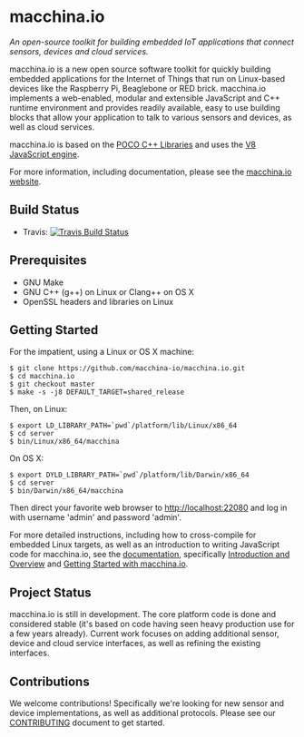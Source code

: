 macchina.io
===========

*An open-source toolkit for building embedded IoT applications that connect sensors, devices and cloud services.*
						
macchina.io is a new open source software toolkit for quickly building
embedded applications for the Internet of Things that run on Linux-based
devices like the Raspberry Pi, Beaglebone or RED brick. macchina.io
implements a web-enabled, modular and extensible JavaScript and C++
runtime environment and provides readily available, easy to use building
blocks that allow your application to talk to various sensors and
devices, as well as cloud services.

macchina.io is based on the [POCO C++ Libraries](http://pocoproject.org) and
uses the [V8 JavaScript engine](https://code.google.com/p/v8/).

For more information, including documentation, please see the 
[macchina.io website](http://macchina.io).


Build Status
------------

- Travis: [![Travis Build Status](https://travis-ci.org/macchina-io/macchina.io.png?branch=develop)](https://travis-ci.org/macchina-io/macchina.io/)


Prerequisites
-------------

  - GNU Make
  - GNU C++ (g++) on Linux or Clang++ on OS X
  - OpenSSL headers and libraries on Linux


Getting Started
---------------

For the impatient, using a Linux or OS X machine:

    $ git clone https://github.com/macchina-io/macchina.io.git
    $ cd macchina.io
    $ git checkout master
    $ make -s -j8 DEFAULT_TARGET=shared_release

Then, on Linux:

    $ export LD_LIBRARY_PATH=`pwd`/platform/lib/Linux/x86_64
    $ cd server
    $ bin/Linux/x86_64/macchina
  
On OS X:

    $ export DYLD_LIBRARY_PATH=`pwd`/platform/lib/Darwin/x86_64
    $ cd server
    $ bin/Darwin/x86_64/macchina
  
Then direct your favorite web browser to <http://localhost:22080> and log in with username 'admin' and password 'admin'.

For more detailed instructions, including how to cross-compile for embedded Linux targets, 
as well as an introduction to writing JavaScript code for macchina.io, see
the [documentation](http://macchina.io/docs/index.html), specifically
[Introduction and Overview](http://macchina.io/docs/00100-MacchinaIntroduction.html) and 
[Getting Started with macchina.io](http://macchina.io/docs/00100-MacchinaIntroduction.html).


Project Status
--------------

macchina.io is still in development. The core platform code is done and considered stable
(it's based on code having seen heavy production use for a few years already). Current work
focuses on adding additional sensor, device and cloud service interfaces, as well as
refining the existing interfaces.


Contributions
-------------

We welcome contributions! Specifically we're looking for new sensor and device implementations, as well as additional protocols. Please see our [CONTRIBUTING](https://github.com/macchina-io/macchina.io/blob/develop/CONTRIBUTING.md) document to get started.

